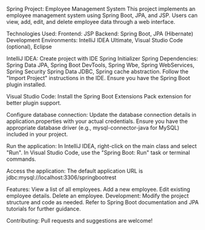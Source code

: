 Spring Project: Employee Management System
This project implements an employee management system using Spring Boot, JPA, and JSP. 
Users can view, add, edit, and delete employee data through a web interface.

Technologies Used:
Frontend: JSP
Backend: Spring Boot, JPA (Hibernate)
Development Environments: IntelliJ IDEA Ultimate, Visual Studio Code (optional), Eclipse


IntelliJ IDEA: 
Create project with IDE Spring Initializer
Spring Dependencies: Spring Data JPA, Spring Boot DevTools, Spring Wbe, Spring WebServices, Spring Security
                    Spring Data JDBC, Spring cache abstraction.
Follow the "Import Project" instructions in the IDE. Ensure you have the Spring Boot plugin installed.

Visual Studio Code: Install the Spring Boot Extensions Pack extension for better plugin support.


Configure database connection:
Update the database connection details in application.properties with your actual credentials.
Ensure you have the appropriate database driver (e.g., mysql-connector-java for MySQL) included in your project.


Run the application:
In IntelliJ IDEA, right-click on the main class and select "Run".
In Visual Studio Code, use the "Spring Boot: Run" task or terminal commands.


Access the application:
The default application URL is jdbc:mysql://localhost:3306/springbootrest


Features:
View a list of all employees.
Add a new employee.
Edit existing employee details.
Delete an employee.
Development:
Modify the project structure and code as needed.
Refer to Spring Boot documentation and JPA tutorials for further guidance.


Contributing:
Pull requests and suggestions are welcome!
